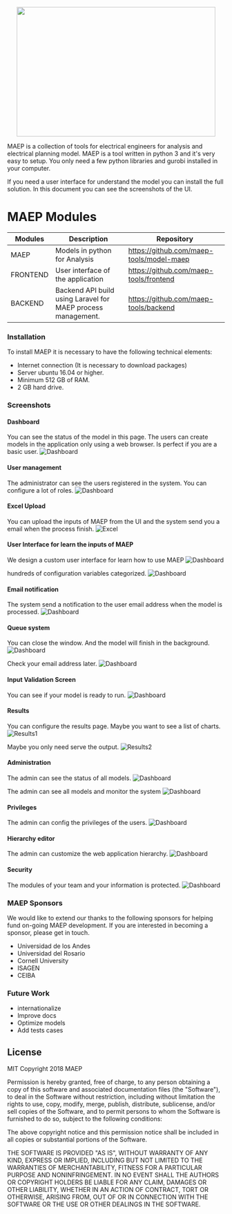 
<p align="center">
    <img width="460" height="300" src="https://maep-tools.github.io/landing-page/assets/img/theme/Vector.svg">
</p>
MAEP is a collection of tools for electrical engineers for analysis and electrical planning model. MAEP is a tool written in python 3 and it's very easy to setup.  You only need a few python libraries and gurobi installed in your computer.

If you need a user interface for understand the model you can install the full solution.
In this document you can see the screenshots of the UI.



# MAEP Modules

| Modules | Description | Repository |
|--|--|--|
| MAEP  |Models in python for Analysis|https://github.com/maep-tools/model-maep|
| FRONTEND  |User interface of the application|https://github.com/maep-tools/frontend|
| BACKEND  |Backend API build using Laravel for MAEP process management.|https://github.com/maep-tools/backend|

### Installation
To install MAEP it is necessary to have the following technical elements:

- Internet connection (It is necessary to download packages)
- Server ubuntu 16.04 or higher.
- Minimum 512 GB of RAM.
- 2 GB hard drive.

### Screenshots
#### Dashboard
You can see the status of the model in this page. The users can create models in the application only using a web browser.
Is perfect if you are a basic user. 
![Dashboard](https://raw.githubusercontent.com/maep-tools/maep-documentation/master/screenshots/dashboard.png)


#### User management
The administrator can see the users registered in the system. You can configure a lot of roles.
![Dashboard](https://raw.githubusercontent.com/maep-tools/maep-documentation/master/screenshots/users.png)


#### Excel Upload
You can upload the inputs of MAEP from the UI and the system send you a email when the process finish.
![Excel](https://raw.githubusercontent.com/maep-tools/maep-documentation/master/screenshots/excel.png)


#### User Interface for learn the inputs of MAEP
We design a custom user interface for learn how to use MAEP
![Dashboard](https://raw.githubusercontent.com/maep-tools/maep-documentation/master/screenshots/demand.png)

hundreds of configuration variables categorized.
![Dashboard](https://raw.githubusercontent.com/maep-tools/maep-documentation/master/screenshots/form.png)


#### Email notification
The system send a notification to the user email address when the model is processed.
![Dashboard](https://raw.githubusercontent.com/maep-tools/maep-documentation/master/screenshots/email.png)

#### Queue system
You can close the window. And the model will finish in the background.
![Dashboard](https://raw.githubusercontent.com/maep-tools/maep-documentation/master/screenshots/loading.png)

Check your email address later.
![Dashboard](https://raw.githubusercontent.com/maep-tools/maep-documentation/master/screenshots/queue1.png)

#### Input Validation Screen
You can see if your model is ready to run.
![Dashboard](https://raw.githubusercontent.com/maep-tools/maep-documentation/master/screenshots/validation.png)

#### Results
You can configure the results page. Maybe you want to see a list of charts.
![Results1](https://raw.githubusercontent.com/maep-tools/maep-documentation/master/screenshots/results.png)

Maybe you only need serve the output. 
![Results2](https://raw.githubusercontent.com/maep-tools/maep-documentation/master/screenshots/results2.png)

#### Administration

The admin can see the status of all models.
![Dashboard](https://raw.githubusercontent.com/maep-tools/maep-documentation/master/screenshots/admin.png)

The admin can see all models and monitor the system
![Dashboard](https://raw.githubusercontent.com/maep-tools/maep-documentation/master/screenshots/logs.png)

#### Privileges
The admin can config the privileges of the users.
![Dashboard](https://raw.githubusercontent.com/maep-tools/maep-documentation/master/screenshots/privileges.png)

#### Hierarchy editor
The admin can customize the web application hierarchy.
![Dashboard](https://raw.githubusercontent.com/maep-tools/maep-documentation/master/screenshots/categories.png)


#### Security
The modules of your team and your information is protected.
![Dashboard](https://raw.githubusercontent.com/maep-tools/maep-documentation/master/screenshots/login.png)

### MAEP Sponsors
We would like to extend our thanks to the following sponsors for helping fund on-going MAEP development. If you are interested in becoming a sponsor, please get in touch.

-   Universidad de los Andes
-   Universidad del Rosario
-   Cornell University
-   ISAGEN
-   CEIBA


### Future Work
-   internationalize
-   Improve docs
-   Optimize models
-   Add tests cases


License
----
MIT
Copyright 2018 MAEP

Permission is hereby granted, free of charge, to any person obtaining a copy of this software and associated documentation files (the "Software"), to deal in the Software without restriction, including without limitation the rights to use, copy, modify, merge, publish, distribute, sublicense, and/or sell copies of the Software, and to permit persons to whom the Software is furnished to do so, subject to the following conditions:

The above copyright notice and this permission notice shall be included in all copies or substantial portions of the Software.

THE SOFTWARE IS PROVIDED "AS IS", WITHOUT WARRANTY OF ANY KIND, EXPRESS OR IMPLIED, INCLUDING BUT NOT LIMITED TO THE WARRANTIES OF MERCHANTABILITY, FITNESS FOR A PARTICULAR PURPOSE AND NONINFRINGEMENT. IN NO EVENT SHALL THE AUTHORS OR COPYRIGHT HOLDERS BE LIABLE FOR ANY CLAIM, DAMAGES OR OTHER LIABILITY, WHETHER IN AN ACTION OF CONTRACT, TORT OR OTHERWISE, ARISING FROM, OUT OF OR IN CONNECTION WITH THE SOFTWARE OR THE USE OR OTHER DEALINGS IN THE SOFTWARE.

